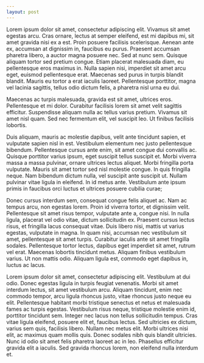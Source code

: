```yaml
---
layout: post
---
```


Lorem ipsum dolor sit amet, consectetur adipiscing elit. Vivamus sit amet egestas arcu. Cras ornare, lectus at semper eleifend, est mi dapibus mi, sit amet gravida nisi ex a est. Proin posuere facilisis scelerisque. Aenean ante ex, accumsan at dignissim in, faucibus eu purus. Praesent accumsan pharetra libero, a auctor magna posuere nec. Sed at nunc sem. Quisque aliquam tortor sed pretium congue. Etiam placerat malesuada diam, eu pellentesque eros maximus in. Nulla sapien nisi, imperdiet sit amet arcu eget, euismod pellentesque erat. Maecenas sed purus in turpis blandit blandit. Mauris eu tortor a erat iaculis laoreet. Pellentesque porttitor, magna vel lacinia sagittis, tellus odio dictum felis, a pharetra nisl urna eu dui.

Maecenas ac turpis malesuada, gravida est sit amet, ultrices eros. Pellentesque et mi dolor. Curabitur facilisis lorem sit amet velit sagittis efficitur. Suspendisse aliquam nulla ac tellus varius pretium. Vivamus sit amet nisl quam. Sed nec fermentum elit, vel suscipit leo. Ut finibus facilisis lobortis.

Duis aliquam, mauris ac molestie dapibus, velit ante tincidunt sapien, et vulputate sapien nisl in est. Vestibulum elementum nec justo pellentesque bibendum. Pellentesque cursus ante enim, sit amet congue dui convallis ac. Quisque porttitor varius ipsum, eget suscipit tellus suscipit et. Morbi viverra massa a massa pulvinar, ornare ultrices lectus aliquet. Morbi fringilla porta vulputate. Mauris sit amet tortor sed nisl molestie congue. In quis fringilla neque. Nam bibendum dictum nulla, vel suscipit ante suscipit ut. Nullam pulvinar vitae ligula in eleifend. In id metus ante. Vestibulum ante ipsum primis in faucibus orci luctus et ultrices posuere cubilia curae;

Donec cursus interdum sem, consequat congue felis aliquet ac. Nam ac tempus arcu, non egestas lorem. Proin id viverra tortor, et dignissim velit. Pellentesque sit amet risus tempor, vulputate ante a, congue nisi. In nulla ligula, placerat vel odio vitae, dictum sollicitudin ex. Praesent cursus lectus risus, et fringilla lacus consequat vitae. Duis libero nisi, mattis ut varius egestas, vulputate in magna. In quam nisi, accumsan nec vestibulum sit amet, pellentesque sit amet turpis. Curabitur iaculis ante sit amet fringilla sodales. Pellentesque tortor lectus, dapibus eget imperdiet sit amet, rutrum vel erat. Maecenas lobortis tincidunt metus. Aliquam finibus vestibulum varius. Ut non mattis odio. Aliquam ligula est, commodo eget dapibus in, luctus ac lacus.

Lorem ipsum dolor sit amet, consectetur adipiscing elit. Vestibulum at dui odio. Donec egestas ligula in turpis feugiat venenatis. Morbi sit amet interdum lectus, sit amet vestibulum arcu. Aliquam tincidunt, enim nec commodo tempor, arcu ligula rhoncus justo, vitae rhoncus justo neque eu elit. Pellentesque habitant morbi tristique senectus et netus et malesuada fames ac turpis egestas. Vestibulum risus neque, tristique molestie enim id, porttitor tincidunt sem. Integer nec lacus non tellus sollicitudin tempus. Cras vitae ligula eleifend, posuere elit et, faucibus lectus. Sed ultricies ex dictum, varius sem quis, facilisis libero. Nullam nec metus elit. Morbi ultrices nisi elit, ac maximus quam mollis quis. Donec sodales nibh quis blandit ultricies. Nunc id odio sit amet felis pharetra laoreet ac in leo. Phasellus efficitur gravida elit a iaculis. Sed gravida rhoncus lorem, non eleifend nulla interdum et.
